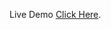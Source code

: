 Live Demo <a target="_blank" href="https://bilalmalik10.github.io/Chat_Bot/Cinepax_Bot/index.html">Click Here</a>.
